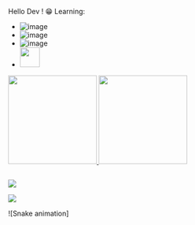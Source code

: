 Hello Dev ! 😁
Learning:
- ![image](https://user-images.githubusercontent.com/62913130/130995061-ffb98935-1b7b-4d46-b16e-b5bf1afac37e.png)
- ![image](https://user-images.githubusercontent.com/62913130/130993054-58c02f83-a082-43f2-b191-036ca5bf8732.png)
- ![image](https://img.shields.io/badge/JavaScript-F7DF1E?style=for-the-badge&logo=javascript&logoColor=black)
- <img height="40px" src="https://logodownload.org/wp-content/uploads/2016/10/php-logo.png"/>


<div>
  <a href="https://github.com/MateuusD">
  <img height="180em" src="https://github-readme-stats.vercel.app/api?username=MateuusD&show_icons=true&theme=dark&include_all_commits=true&count_private=true"/>
  <img height="180em" src="https://github-readme-stats.vercel.app/api/top-langs/?username=MateuusD&layout=compact&langs_count=7&theme=dark"/>
</div>
  
   ##

  <div> 
  <a href="https://www.instagram.com/mateus_dorian/" target="_blank"><img src="https://img.shields.io/badge/-Instagram-%23E4405F?style=for-the-badge&logo=instagram&logoColor=white" target="_blank"></a>
    
  <a href="https://www.linkedin.com/in/mateus-dorian-28b118231/" target="_blank"><img src="https://img.shields.io/badge/-LinkedIn-%230077B5?style=for-the-badge&logo=linkedin&logoColor=white" target="_blank"></a> 
  
  ![Snake animation]
  
</div>
